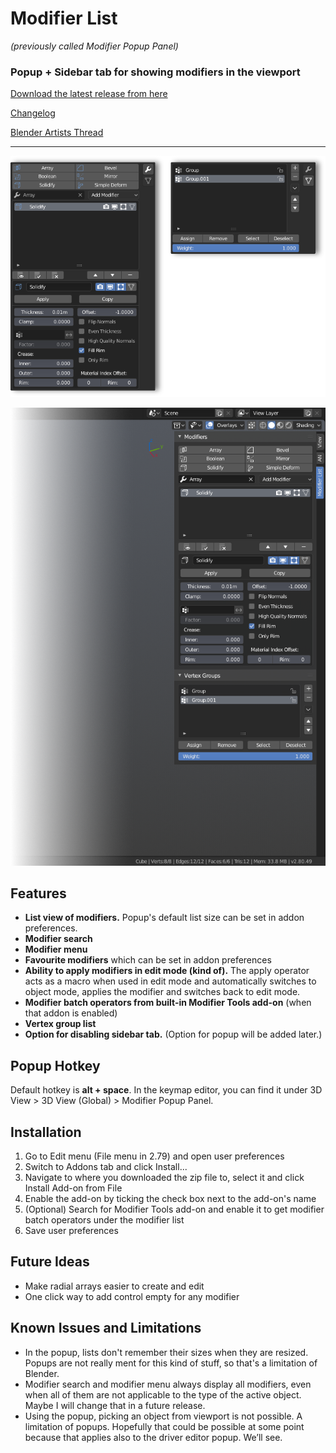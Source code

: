 # Modifier List
*(previously called Modifier Popup Panel)*

### Popup + Sidebar tab for showing modifiers in the viewport

[Download the latest release from here](https://github.com/Symstract/Modifier-List/releases)

[Changelog](/CHANGELOG.md)

[Blender Artists Thread](https://blenderartists.org/t/modifier-popup-panel-list-view-search-favourites/1147752)

---

![](popup.png)

![](sidebar.png)

## Features

- **List view of modifiers.** Popup's default list size can be set in addon preferences.
- **Modifier search**
- **Modifier menu**
- **Favourite modifiers** which can be set in addon preferences
- **Ability to apply modifiers in edit mode (kind of).** The apply operator acts as a macro when used in edit mode and automatically switches to object mode, applies the modifier and switches back to edit mode.
- **Modifier batch operators from built-in Modifier Tools add-on** (when that addon is enabled)
- **Vertex group list**
- **Option for disabling sidebar tab.** (Option for popup will be added later.)

## Popup Hotkey

Default hotkey is **alt + space**. In the keymap editor, you can find it under 3D View > 3D View (Global) > Modifier Popup Panel.

## Installation

1. Go to Edit menu (File menu in 2.79) and open user preferences
2. Switch to Addons tab and click Install...
3. Navigate to where you downloaded the zip file to, select it and click Install Add-on from File
4. Enable the add-on by ticking the check box next to the add-on's name
5. (Optional) Search for Modifier Tools add-on and enable it to get modifier batch operators under the modifier list
6. Save user preferences

## Future Ideas

- Make radial arrays easier to create and edit
- One click way to add control empty for any modifier

## Known Issues and Limitations

- In the popup, lists don't remember their sizes when they are resized. Popups are not really ment for this kind of stuff, so that's a limitation of Blender.
- Modifier search and modifier menu always display all modifiers, even when all of them are not applicable to the type of the active object. Maybe I will change that in a future release.
- Using the popup, picking an object from viewport is not possible. A limitation of popups. Hopefully that could be possible at some point because that applies also to the driver editor popup. We’ll see.